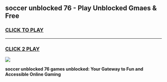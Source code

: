 
## soccer unblocked 76 - Play Unblocked Gmaes & Free
<h3>
<a href="https://news.freeplayer.one?title=soccer_unblocked_76&ref=23F">CLICK TO PLAY</a></h3>
<hr>

<h3>
<a href="https://news.freeplayer.one?title=soccer_unblocked_76&ref=23F">CLICK 2 PLAY</a>
  
</h3>

<a href="https://news.freeplayer.one?title=soccer_unblocked_76&ref=23F/"><img src="https://clearcache.store/games.png"></a>


**soccer unblocked 76 games unblocked: Your Gateway to Fun and Accessible Online Gaming**
